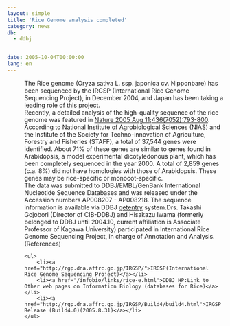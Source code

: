 ```yaml
---
layout: simple
title: 'Rice Genome analysis completed'
category: news
db:
  - ddbj


date: 2005-10-04T00:00:00
lang: en
---
```


<dd>The Rice genome (Oryza sativa L. ssp. japonica cv. Nipponbare) has been sequenced by the IRGSP (International Rice Genome Sequencing Project), in December 2004, and Japan has been taking a leading role of this project.
<dd>Recently, a detailed analysis of the high-quality sequence of the rice genome was featured in <a href="http://www.nature.com/nature/journal/v436/n7052/full/nature03895.html"> Nature 2005 Aug 11;436(7052):793-800</a>.
<dd>According to National Institute of Agrobiological Sciences (NIAS) and the Institute of the Society for Techno-innovation of Agriculture, Forestry and Fisheries (STAFF), a total of 37,544 genes were identified. About 71% of these genes are similar to genes found in Arabidopsis, a model experimental dicotyledonous plant, which has been completely sequenced in the year 2000. A total of 2,859 genes (c.a. 8%) did not have homologies with those of Arabidopsis. These genes may be rice-specific or monocot-specific.
<dd>The data was submitted to DDBJ/EMBL/GenBank International Nucleotide Sequence Databases and was released under the Accession numbers AP008207 - AP008218. The sequence information is available via DDBJ <a href="http://getentry.ddbj.nig.ac.jp/top-e.html">getentry</a> system.Drs. Takashi Gojobori (Director of CIB-DDBJ) and Hisakazu Iwama (formerly belonged to DDBJ until 2004.10, current affiliation is Associate Professor of Kagawa University) participated in International Rice Genome Sequencing Project, in charge of Annotation and Analysis.
<dd>(References)

    <ul>
        <li><a href="http://rgp.dna.affrc.go.jp/IRGSP/">IRGSP(International Rice Genome Sequencing Project)</a></li>
        <li><a href="/infobio/links/rice-e.html">DDBJ HP:Link to Other web pages on Information Biology (databases for Rice)</a></li>
        <li><a href="http://rgp.dna.affrc.go.jp/IRGSP/Build4/build4.html">IRGSP Release (Build4.0)(2005.8.31)</a></li>
    </ul>
</dd>
</dd>
</dd>
</dd>
</dd>
